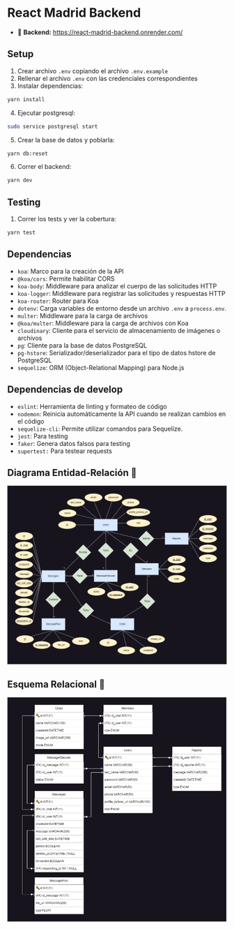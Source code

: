 # React Madrid Backend

* :link: **Backend:** https://react-madrid-backend.onrender.com/

## Setup

1. Crear archivo `.env` copiando el archivo `.env.example`
2. Rellenar el archivo `.env` con las credenciales correspondientes
3. Instalar dependencias:

```bash
yarn install
```

4. Ejecutar postgresql:

```bash
sudo service postgresql start
```

5. Crear la base de datos y poblarla:

```bash
yarn db:reset
```

6. Correr el backend:

```bash
yarn dev
```

## Testing

1. Correr los tests y ver la cobertura:

```bash
yarn test
```

## Dependencias

- `koa`: Marco para la creación de la API
- `@koa/cors`: Permite habilitar CORS
- `koa-body`: Middleware para analizar el cuerpo de las solicitudes HTTP
- `koa-logger`: Middleware para registrar las solicitudes y respuestas HTTP
- `koa-router`: Router para Koa
- `dotenv`: Carga variables de entorno desde un archivo `.env` a `process.env`.
- `multer`: Middleware para la carga de archivos
- `@koa/multer`: Middleware para la carga de archivos con Koa
- `cloudinary`: Cliente para el servicio de almacenamiento de imágenes o archivos
- `pg`: Cliente para la base de datos PostgreSQL
- `pg-hstore`: Serializador/deserializador para el tipo de datos hstore de PostgreSQL
- `sequelize`: ORM (Object-Relational Mapping) para Node.js

## Dependencias de develop

- `eslint`: Herramienta de linting y formateo de código
- `nodemon`: Reinicia automáticamente la API cuando se realizan cambios en el código
- `sequelize-cli`: Permite utilizar comandos para Sequelize.
- `jest`: Para testing
- `faker`: Genera datos falsos para testing
- `supertest:` Para testear requests

## Diagrama Entidad-Relación :scroll:
![ER-Model](assets/ER-Model.png)

## Esquema Relacional :scroll:
![ER-Model](assets/RelationalSchema.png)